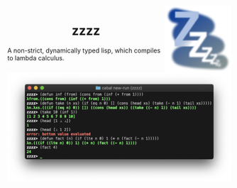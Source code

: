 <img src="logo.png" width="150px" height="150px" alt="Logo" align="right"/>

<h1 align="center">zzzz</h1>

A non-strict, dynamically typed lisp, which compiles to lambda calculus.

<p align="center">
    <img src="screenshot.png" />
</p>